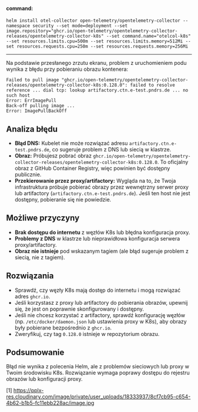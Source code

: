 
#### command:

```
helm install otel-collector open-telemetry/opentelemetry-collector --namespace security --set mode=deployment --set image.repository="ghcr.io/open-telemetry/opentelemetry-collector-releases/opentelemetry-collector-k8s" --set command.name="otelcol-k8s" --set resources.limits.cpu=500m --set resources.limits.memory=512Mi --set resources.requests.cpu=250m --set resources.requests.memory=256Mi

```
***

Na podstawie przesłanego zrzutu ekranu, problem z uruchomieniem podu wynika z błędu przy pobieraniu obrazu kontenera:

```
Failed to pull image "ghcr.io/open-telemetry/opentelemetry-collector-releases/opentelemetry-collector-k8s:0.128.0": failed to resolve reference ... dial tcp: lookup artifactory.ctn.e-test.pndrs.de ... no such host
Error: ErrImagePull
Back-off pulling image ...
Error: ImagePullBackOff
```

## Analiza błędu

- **Błąd DNS:** Kubelet nie może rozwiązać adresu `artifactory.ctn.e-test.pndrs.de`, co sugeruje problem z DNS lub siecią w klastrze.
- **Obraz:** Próbujesz pobrać obraz `ghcr.io/open-telemetry/opentelemetry-collector-releases/opentelemetry-collector-k8s:0.128.0`. To oficjalny obraz z GitHub Container Registry, więc powinien być dostępny publicznie.
- **Przekierowanie przez proxy/artifactory:** Wygląda na to, że Twoja infrastruktura próbuje pobierać obrazy przez wewnętrzny serwer proxy lub artifactory (`artifactory.ctn.e-test.pndrs.de`). Jeśli ten host nie jest dostępny, pobieranie się nie powiedzie.

## Możliwe przyczyny

- **Brak dostępu do internetu** z węzłów K8s lub błędna konfiguracja proxy.
- **Problemy z DNS** w klastrze lub nieprawidłowa konfiguracja serwera proxy/artifactory.
- **Obraz nie istnieje** pod wskazanym tagiem (ale błąd sugeruje problem z siecią, nie z tagiem).

## Rozwiązania

- Sprawdź, czy węzły K8s mają dostęp do internetu i mogą rozwiązać adres `ghcr.io`.
- Jeśli korzystasz z proxy lub artifactory do pobierania obrazów, upewnij się, że jest on poprawnie skonfigurowany i dostępny.
- Jeśli nie chcesz korzystać z artifactory, sprawdź konfigurację węzłów (np. `/etc/docker/daemon.json` lub ustawienia proxy w K8s), aby obrazy były pobierane bezpośrednio z `ghcr.io`.
- Zweryfikuj, czy tag `0.128.0` istnieje w repozytorium obrazu.

## Podsumowanie

Błąd nie wynika z polecenia Helm, ale z problemów sieciowych lub proxy w Twoim środowisku K8s. Rozwiązanie wymaga poprawy dostępu do rejestru obrazów lub konfiguracji proxy.

[1] https://pplx-res.cloudinary.com/image/private/user_uploads/18333937/8cf7cb95-c654-4b62-b1b5-fc11ebb228ac/image.jpg
